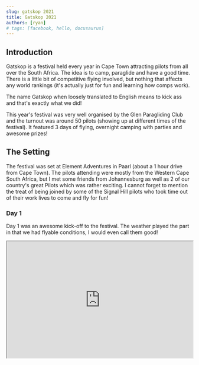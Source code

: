 ```yaml
---
slug: gatskop 2021
title: Gatskop 2021
authors: [ryan]
# tags: [facebook, hello, docusaurus]
---
```


## Introduction

Gatskop is a festival held every year in Cape Town attracting pilots from all over the South Africa. The idea is to camp, paraglide and have a good time. There is a little bit of competitive flying involved, but nothing that affects any world rankings (it's actually just for fun and learning how comps work).

The name Gatskop when loosely translated to English means to kick ass and that's exactly what we did!

This year's festival was very well organised by the Glen Paragliding Club and the turnout was around 50 pilots (showing up at different times of the festival). It featured 3 days of flying, overnight camping with parties and awesome prizes!

<!--truncate-->

## The Setting

The festival was set at Element Adventures in Paarl (about a 1 hour drive from Cape Town). The pilots attending were mostly from the Western Cape South Africa, but I met some friends from Johannesburg as well as 2 of our country's great Pilots which was rather exciting. I cannot forget to mention the treat of being joined by some of the Signal Hill pilots who took time out of their work lives to come and fly for fun!

### Day 1

Day 1 was an awesome kick-off to the festival. The weather played the part in that we had flyable conditions, I would even call them good!

<iframe
  src="https://ayvri.com/scene/1jng0mnekd/cku2mdqa900013d6mdcl0d7hy"
  allowFullScreen
  width="100%"
  height="315"
></iframe>

